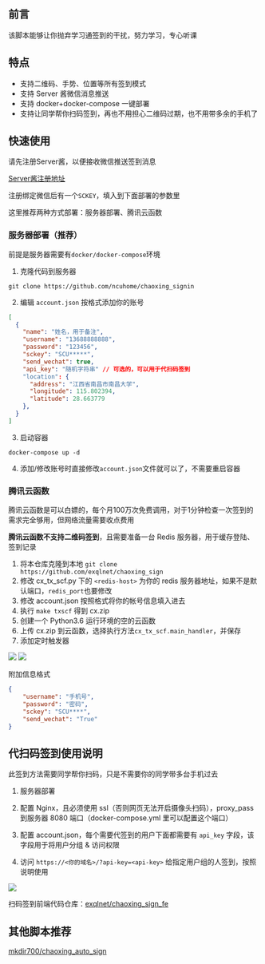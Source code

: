 ## 前言
该脚本能够让你抛弃学习通签到的干扰，努力学习，专心听课

## 特点
* 支持二维码、手势、位置等所有签到模式
* 支持 Server 酱微信消息推送
* 支持 docker+docker-compose 一键部署
* 支持让同学帮你扫码签到，再也不用担心二维码过期，也不用带多余的手机了

## 快速使用
请先注册Server酱，以便接收微信推送签到消息

[Server酱注册地址](http://sc.ftqq.com/3.version)

注册绑定微信后有一个`SCKEY`，填入到下面部署的参数里

这里推荐两种方式部署：服务器部署、腾讯云函数

### 服务器部署（推荐）

前提是服务器需要有`docker/docker-compose`环境

1. 克隆代码到服务器

```
git clone https://github.com/ncuhome/chaoxing_signin
```

2. 编辑 `account.json` 按格式添加你的账号

```json
[
  {
    "name": "姓名，用于备注",
    "username": "13688888888",
    "password": "123456",
    "sckey": "SCU*****",
    "send_wechat": true,
    "api_key": "随机字符串" // 可选的，可以用于代扫码签到
    "location": {
      "address": "江西省南昌市南昌大学",
      "longitude": 115.802394,
      "latitude": 28.663779
    },
  }
]
```

3. 启动容器

```
docker-compose up -d
```

4. 添加/修改账号时直接修改`account.json`文件就可以了，不需要重启容器

### 腾讯云函数
腾讯云函数是可以白嫖的，每个月100万次免费调用，对于1分钟检查一次签到的需求完全够用，但网络流量需要收点费用

**腾讯云函数不支持二维码签到**，且需要准备一台 Redis 服务器，用于缓存登陆、签到记录

1. 将本仓库克隆到本地 `git clone https://github.com/exqlnet/chaoxing_sign`
2. 修改 cx_tx_scf.py 下的 `<redis-host>` 为你的 redis 服务器地址，如果不是默认端口，`redis_port`也要修改
3. 修改 account.json 按照格式将你的帐号信息填入进去
4. 执行 `make txscf` 得到 cx.zip
5. 创建一个 Python3.6 运行环境的空的云函数
6. 上传 cx.zip 到云函数，选择执行方法`cx_tx_scf.main_handler`，并保存
7. 添加定时触发器

![](./static/scf_trigger.png)
![](./static/scf_trigger_2.png)

附加信息格式

```json
{
    "username": "手机号",
    "password": "密码",
    "sckey": "SCU****",
    "send_wechat": "True"
}
```

## 代扫码签到使用说明
此签到方法需要同学帮你扫码，只是不需要你的同学带多台手机过去

1. 服务器部署

2. 配置 Nginx，且必须使用 ssl（否则网页无法开启摄像头扫码），proxy_pass 到服务器 8080 端口（docker-compose.yml 里可以配置这个端口）

3. 配置 account.json，每个需要代签到的用户下面都需要有 `api_key` 字段，该字段用于将用户分组 & 访问权限

4. 访问 `https://<你的域名>/?api-key=<api-key>` 给指定用户组的人签到，按照说明使用

![](./static/cx_web.png)

扫码签到前端代码仓库：[exqlnet/chaoxing_sign_fe](https://github.com/exqlnet/chaoxing_sign_fe)


## 其他脚本推荐

[mkdir700/chaoxing_auto_sign](https://github.com/mkdir700/chaoxing_auto_sign)

